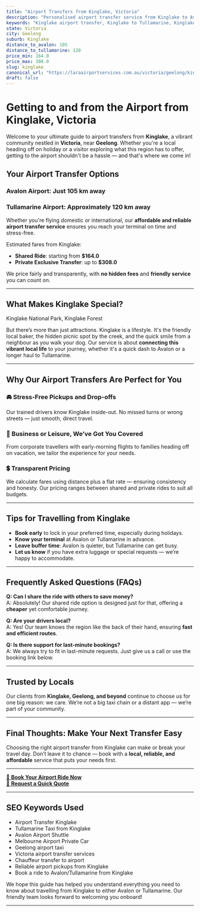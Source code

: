 ```yaml
---
title: "Airport Transfers from Kinglake, Victoria"
description: "Personalised airport transfer service from Kinglake to Avalon and Tullamarine airports. Enjoy a smooth, affordable ride with us!"
keywords: "Kinglake airport transfer, Kinglake to Tullamarine, Kinglake to Avalon, airport taxi Kinglake, private airport transfer Kinglake, shared ride Kinglake, Kinglake transfers, airport shuttle Kinglake, book Kinglake airport taxi, affordable Kinglake airport transfer, Kinglake airport transfer service, airport transfer Geelong, airport transfer Melbourne, Melbourne airport taxi, airport transfers Victoria, Tullamarine airport shuttle, Avalon airport transfers, Melbourne private transfer, airport transport services Melbourne"
state: Victoria
city: Geelong
suburb: Kinglake
distance_to_avalon: 105
distance_to_tullamarine: 120
price_min: 164.0
price_max: 308.0
slug: kinglake
canonical_url: "https://laraairportservices.com.au/victoria/geelong/kinglake/"
draft: false
---
```


# Getting to and from the Airport from Kinglake, Victoria

Welcome to your ultimate guide to airport transfers from **Kinglake**, a vibrant community nestled in **Victoria**, near **Geelong**. Whether you're a local heading off on holiday or a visitor exploring what this region has to offer, getting to the airport shouldn't be a hassle — and that's where we come in!

## Your Airport Transfer Options

### Avalon Airport: Just 105 km away  
### Tullamarine Airport: Approximately 120 km away

Whether you're flying domestic or international, our **affordable and reliable airport transfer service** ensures you reach your terminal on time and stress-free.

Estimated fares from Kinglake:
- **Shared Ride**: starting from **$164.0**
- **Private Exclusive Transfer**: up to **$308.0**

We price fairly and transparently, with **no hidden fees** and **friendly service** you can count on.

---

## What Makes Kinglake Special?

Kinglake National Park, Kinglake Forest

But there’s more than just attractions. Kinglake is a lifestyle. It's the friendly local baker, the hidden picnic spot by the creek, and the quick smile from a neighbour as you walk your dog. Our service is about **connecting this vibrant local life** to your journey, whether it's a quick dash to Avalon or a longer haul to Tullamarine.

---

## Why Our Airport Transfers Are Perfect for You

### 🚘 Stress-Free Pickups and Drop-offs
Our trained drivers know Kinglake inside-out. No missed turns or wrong streets — just smooth, direct travel.

### 💼 Business or Leisure, We’ve Got You Covered
From corporate travellers with early-morning flights to families heading off on vacation, we tailor the experience for your needs.

### 💲 Transparent Pricing
We calculate fares using distance plus a flat rate — ensuring consistency and honesty. Our pricing ranges between shared and private rides to suit all budgets.

---

## Tips for Travelling from Kinglake

- **Book early** to lock in your preferred time, especially during holidays.
- **Know your terminal** at Avalon or Tullamarine in advance.
- **Leave buffer time**: Avalon is quieter, but Tullamarine can get busy.
- **Let us know** if you have extra luggage or special requests — we’re happy to accommodate.

---

## Frequently Asked Questions (FAQs)

**Q: Can I share the ride with others to save money?**  
A: Absolutely! Our shared ride option is designed just for that, offering a **cheaper** yet comfortable journey.

**Q: Are your drivers local?**  
A: Yes! Our team knows the region like the back of their hand, ensuring **fast and efficient routes**.

**Q: Is there support for last-minute bookings?**  
A: We always try to fit in last-minute requests. Just give us a call or use the booking link below.

---

## Trusted by Locals

Our clients from **Kinglake, Geelong, and beyond** continue to choose us for one big reason: we care. We’re not a big taxi chain or a distant app — we’re part of your community.

---

## Final Thoughts: Make Your Next Transfer Easy

Choosing the right airport transfer from Kinglake can make or break your travel day. Don’t leave it to chance — book with a **local, reliable, and affordable** service that puts your needs first.

---

[📅 **Book Your Airport Ride Now**](https://laraairportservices.square.site/s/appointments)  
[📧 **Request a Quick Quote**](https://laraairportservices.square.site/contact-us)

---

## SEO Keywords Used
- Airport Transfer Kinglake
- Tullamarine Taxi from Kinglake
- Avalon Airport Shuttle
- Melbourne Airport Private Car
- Geelong airport taxi
- Victoria airport transfer services
- Chauffeur transfer to airport
- Reliable airport pickups from Kinglake
- Book a ride to Avalon/Tullamarine from Kinglake

We hope this guide has helped you understand everything you need to know about travelling from Kinglake to either Avalon or Tullamarine. Our friendly team looks forward to welcoming you onboard!

---
